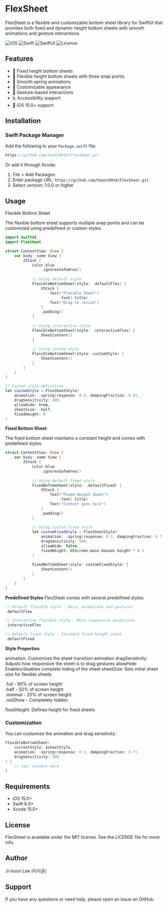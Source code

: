 # FlexSheet

FlexSheet is a flexible and customizable bottom sheet library for SwiftUI that provides both fixed and dynamic height bottom sheets with smooth animations and gesture interactions.

![iOS](https://img.shields.io/badge/iOS-15.0%2B-blue)
![Swift](https://img.shields.io/badge/Swift-6.0-orange)
![SwiftUI](https://img.shields.io/badge/SwiftUI-2.0%2B-green)
![License](https://img.shields.io/badge/license-MIT-blue)

## Features

- 🎯 Fixed height bottom sheets
- 📏 Flexible height bottom sheets with three snap points
- 💫 Smooth spring animations
- 🎨 Customizable appearance
- 🔄 Gesture-based interactions
- ♿️ Accessibility support
- 📱 iOS 15.0+ support

## Installation

### Swift Package Manager

Add the following to your `Package.swift` file:

```swift
https://github.com/hooni0918/FlexSheet.git
```

Or add it through Xcode:
1. File > Add Packages
2. Enter package URL: `https://github.com/hooni0918/FlexSheet.git`
3. Select version: 1.0.0 or higher

## Usage
Flexible Bottom Sheet

The flexible bottom sheet supports multiple snap points and can be customized using predefined or custom styles.
```swift
import SwiftUI
import FlexSheet

struct ContentView: View {
    var body: some View {
        ZStack {
            Color.blue
                .ignoresSafeArea()
            
            // Using default style
            FlexibleBottomSheet(style: .defaultFlex) {
                VStack {
                    Text("Flexible Sheet")
                        .font(.title)
                    Text("Drag to resize")
                }
                .padding()
            }
            
            // Using interactive style
            FlexibleBottomSheet(style: .interactiveFlex) {
                SheetContent()
            }
            
            // Using custom style
            FlexibleBottomSheet(style: customStyle) {
                SheetContent()
            }
        }
    }
}

// Custom style definition
let customStyle = FlexSheetStyle(
    animation: .spring(response: 0.4, dampingFraction: 0.9),
    dragSensitivity: 400,
    allowHide: true,
    sheetSize: .half,
    fixedHeight: 0
)
```

**Fixed Bottom Sheet**

The fixed bottom sheet maintains a constant height and comes with predefined styles.

```swift
struct ContentView: View {
    var body: some View {
        ZStack {
            Color.blue
                .ignoresSafeArea()
            
            // Using default fixed style
            FixedBottomSheet(style: .defaultFixed) {
                VStack {
                    Text("Fixed Height Sheet")
                        .font(.title)
                    Text("Content goes here")
                }
                .padding()
            }
            
            // Using custom fixed style
            let customFixedStyle = FlexSheetStyle(
                animation: .spring(response: 0.3, dampingFraction: 0.7),
                dragSensitivity: 500,
                allowHide: false,
                fixedHeight: UIScreen.main.bounds.height * 0.3
            )
            
            FixedBottomSheet(style: customFixedStyle) {
                SheetContent()
            }
        }
    }
}
```
**Predefined Styles**
FlexSheet comes with several predefined styles:

```swift
// Default flexible style - Basic animations and gestures
.defaultFlex

// Interactive flexible style - More responsive animations
.interactiveFlex

// Default fixed style - Standard fixed height sheet
.defaultFixed
```
**Style Properties**

animation: Customizes the sheet transition animation
dragSensitivity: Adjusts how responsive the sheet is to drag gestures
allowHide: Enables/disables complete hiding of the sheet
sheetSize: Sets initial sheet size for flexible sheets

.full - 90% of screen height <br>
.half - 50% of screen height <br>
.minimal - 25% of screen height <br>
.notShow - Completely hidden

fixedHeight: Defines height for fixed sheets

### Customization

You can customize the animation and drag sensitivity:

```swift
FlexibleBottomSheet(
    currentStyle: $sheetStyle,
    animation: .spring(response: 0.3, dampingFraction: 0.7),
    dragSensitivity: 500
) {
    // Your content here
}
```

## Requirements

- iOS 15.0+
- Swift 6.0+
- Xcode 15.0+

## License

FlexSheet is available under the MIT license. See the LICENSE file for more info.

## Author

Ji-hoon Lee (이지훈)

## Support

If you have any questions or need help, please open an issue on GitHub.
